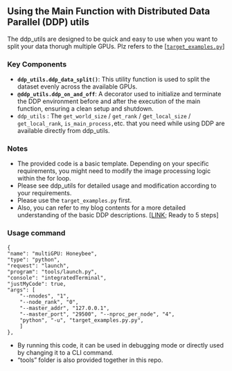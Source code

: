 ## **Using the Main Function with Distributed Data Parallel (DDP) utils**

The ddp_utils are designed to be quick and easy to use when you want to split your data thorugh multiple GPUs. Plz refers to the [[`target_examples.py`](https://github.com/jjunsss/laboratory/blob/main/DDP/target_examples.py)]

### **Key Components**

- **`ddp_utils.ddp_data_split()`**: This utility function is used to split the dataset evenly across the available GPUs.
- **`@ddp_utils.ddp_on_and_off`**: A decorator used to initialize and terminate the DDP environment before and after the execution of the main function, ensuring a clean setup and shutdown.
- `ddp_utils` :  The `get_world_size` / `get_rank` / g`et_local_size` / `get_local_rank`, `is_main_process,`etc. that you need while using DDP are available directly from ddp_utils.

### **Notes**

- The provided code is a basic template. Depending on your specific requirements, you might need to modify the image processing logic within the for loop.
- Please see ddp_utils for detailed usage and modification according to your requirements.
- Please use the `target_examples.py` first.
- Also, you can refer to my blog contents for a more detailed understanding of the basic DDP descriptions. [[LINK](https://blog.naver.com/jjunsss/222920508815); Ready to 5 steps]


### **Usage command**
```
{
"name": "multiGPU: Honeybee",
"type": "python",
"request": "launch",
"program": "tools/launch.py",
"console": "integratedTerminal",
"justMyCode": true,
"args": [
	"--nnodes", "1",
	"--node_rank", "0",
	"--master_addr", "127.0.0.1",
	"--master_port", "29500", "--nproc_per_node", "4",
	"python", "-u", "target_examples.py.py",
	]
},
```

- By running this code, it can be used in debugging mode or directly used by changing it to a CLI command.
- “tools” folder is also provided together in this repo.
